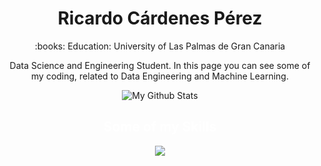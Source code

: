 # <div align="center">Ricardo Cárdenes Pérez</div>

<p align="center">
:books: Education: University of Las Palmas de Gran Canaria
</p>


<p align="center">
Data Science and Engineering Student. In this page you can see some of my coding, related to Data Engineering and Machine Learning.
</p>

<p align="center">
<img src="https://github-readme-stats.vercel.app/api?username=ricardocardn&show_icons=true&count_private=false&theme=dark" alt="My Github Stats">
</p>


<h2 align="center" style="color: white;">Some of my Skills</h2>
<p align="center">
<img src="https://skills.thijs.gg/icons?i=docker,java,python,pytorch,c,linux,git&theme=dark"></p>
